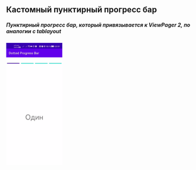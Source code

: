 ## **Кастомный пунктирный прогресс бар**

##### Пунктирный прогресс бар, который привязывается к ViewPager 2, по аналогии с tablayout 


<img src="https://github.com/SR-rodi/Custom-dotted-progress-bar-for-view-pager/blob/main/DottedProgressBar/screen/progress.gif" width=30% height=30%>
